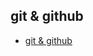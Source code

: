 ## git & github
- [git & github](https://www.youtube.com/watch?v=apGV9Kg7ics&list=PL9gnSGHSqcnoqBXdMwUTRod4Gi3eac2Ak&index=2)
